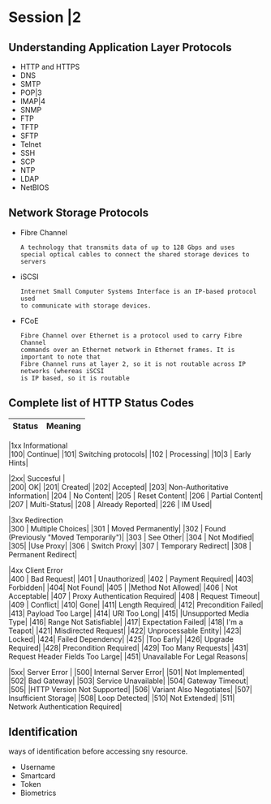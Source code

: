 # Session |2

## Understanding Application Layer Protocols
 


<ul>
<li>HTTP and HTTPS</li>
<li>DNS</li>
<li>SMTP</li>
<li>POP|3</li>
<li>IMAP|4</li>
<li>SNMP</li>
<li>FTP</li>
<li>TFTP</li>
<li>SFTP</li>
<li>Telnet</li>
<li>SSH</li>
<li>SCP</li>
<li>NTP</li>
<li>LDAP</li>
<li>NetBIOS</li>
</ul>

## Network Storage Protocols
<ul>
<li>Fibre Channel 

    A technology that transmits data of up to 128 Gbps and uses
    special optical cables to connect the shared storage devices to servers

</li>

<li>iSCSI

    Internet Small Computer Systems Interface is an IP-based protocol used
    to communicate with storage devices.

</li>

<li>FCoE

    Fibre Channel over Ethernet is a protocol used to carry Fibre Channel
    commands over an Ethernet network in Ethernet frames. It is important to note that
    Fibre Channel runs at layer 2, so it is not routable across IP networks (whereas iSCSI
    is IP based, so it is routable

</li>

</ul>


## Complete list of HTTP Status Codes

|Status|Meaning|
| --- | --- | 

|1xx Informational 	 
|100| 	Continue|
|101| 	Switching protocols|
|102 |	Processing|
|10|3 |	Early Hints|
  	 
|2xx| Succesful |	 
|200| 	OK|
|201|	Created|
|202| 	Accepted|
|203|  	Non-Authoritative Information|
|204 |	No Content|
|205 |	Reset Content|
|206 |	Partial Content|
|207 |	Multi-Status|
|208 |	Already Reported|
|226 |	IM Used|
  	 
|3xx Redirection 	 
|300 |	Multiple Choices|
|301 |	Moved Permanently|
|302 |	Found (Previously "Moved Temporarily")|
|303 |	See Other|
|304 |	Not Modified|
|305| 	|Use Proxy|
|306 |	Switch Proxy|
|307 |	Temporary Redirect|
|308 |	Permanent Redirect|
  	 
|4xx Client Error 	 
|400 |	Bad Request|
|401 |	Unauthorized|
|402 |	Payment Required|
|403| 	Forbidden|
|404| 	Not Found|
|405 |	|Method Not Allowed|
|406 |	Not Acceptable|
|407 |	Proxy Authentication Required|
|408 |	Request Timeout|
|409 |	Conflict|
|410| 	Gone|
|411| 	Length Required|
|412| 	Precondition Failed|
|413| 	Payload Too Large|
|414| 	URI Too Long|
|415| 	|Unsupported Media Type|
|416| 	Range Not Satisfiable|
|417| 	Expectation Failed|
|418| 	I'm a Teapot|
|421| 	Misdirected Request|
|422| 	Unprocessable Entity|
|423| 	Locked|
|424| 	Failed Dependency|
|425| 	|Too Early|
|426| 	Upgrade Required|
|428| 	Precondition Required|
|429| 	Too Many Requests|
|431| 	Request Header Fields Too Large|
|451| 	Unavailable For Legal Reasons|
  	 
|5xx| Server Error 	 |
|500| 	Internal Server Error|
|501| 	Not Implemented|
|502| 	Bad Gateway|
|503| 	Service Unavailable|
|504| 	Gateway Timeout|
|505| 	|HTTP Version Not Supported|
|506| 	Variant Also Negotiates|
|507| 	Insufficient Storage|
|508| 	Loop Detected|
|510| 	Not Extended|
|511| 	Network Authentication Required|




## Identification
ways of identification before accessing sny resource.
<ul>
<li>Username </li>
<li>Smartcard</li>
<li>Token </li>
<li>Biometrics</li>
</ul>


